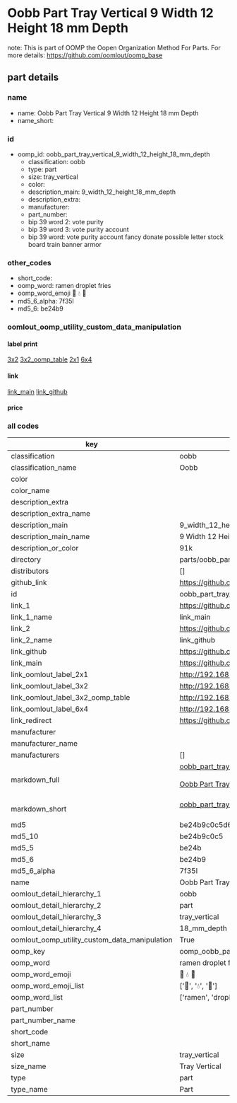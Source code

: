 # Oobb Part Tray Vertical 9 Width 12 Height 18 mm Depth  

note: This is part of OOMP the Oopen Organization Method For Parts. For more details: https://github.com/oomlout/oomp_base

##  part details
  







### name
* name: Oobb Part Tray Vertical 9 Width 12 Height 18 mm Depth
* name_short: 
### id
* oomp_id: oobb_part_tray_vertical_9_width_12_height_18_mm_depth
  * classification: oobb
  * type: part
  * size: tray_vertical
  * color: 
  * description_main: 9_width_12_height_18_mm_depth
  * description_extra: 
  * manufacturer: 
  * part_number: 
  * bip 39 word 2: vote purity
  * bip 39 word 3: vote purity account
  * bip 39 word: vote purity account fancy donate possible letter stock board train banner armor

### other_codes
* short_code: 
* oomp_word: ramen droplet fries
* oomp_word_emoji :ramen: :droplet: :fries:
* md5_6_alpha: 7f35l
* md5_6: be24b9






### oomlout_oomp_utility_custom_data_manipulation
#### label print
[3x2](http://192.168.1.245:1112/?label=oomp%207f35l)
[3x2_oomp_table](http://192.168.1.108:1112/?label=oomp%207f35l)
[2x1](http://192.168.1.242:1112/?label=oomp%207f35l)
[6x4](http://192.168.1.55:1112/?label=oomp%207f35l)    

#### link

[link_main](https://github.com/oomlout/oomlout_oomp_version_1_messy/tree/main/parts/oobb_part_tray_vertical_9_width_12_height_18_mm_depth) [link_github](https://github.com/oomlout/oomlout_oomp_version_1_messy/tree/main/parts/oobb_part_tray_vertical_9_width_12_height_18_mm_depth)                             

#### price







### all codes 
| key | value |  
| --- | --- |  
| classification | oobb |  
| classification_name | Oobb |  
| color |  |  
| color_name |  |  
| description_extra |  |  
| description_extra_name |  |  
| description_main | 9_width_12_height_18_mm_depth |  
| description_main_name | 9 Width 12 Height 18 mm Depth |  
| description_or_color | 91k |  
| directory | parts/oobb_part_tray_vertical_9_width_12_height_18_mm_depth |  
| distributors | [] |  
| github_link | https://github.com/oomlout/oomlout_oomp_part_src/tree/main/parts/oobb_part_tray_vertical_9_width_12_height_18_mm_depth |  
| id | oobb_part_tray_vertical_9_width_12_height_18_mm_depth |  
| link_1 | https://github.com/oomlout/oomlout_oomp_version_1_messy/tree/main/parts/oobb_part_tray_vertical_9_width_12_height_18_mm_depth |  
| link_1_name | link_main |  
| link_2 | https://github.com/oomlout/oomlout_oomp_version_1_messy/tree/main/parts/oobb_part_tray_vertical_9_width_12_height_18_mm_depth |  
| link_2_name | link_github |  
| link_github | https://github.com/oomlout/oomlout_oomp_version_1_messy/tree/main/parts/oobb_part_tray_vertical_9_width_12_height_18_mm_depth |  
| link_main | https://github.com/oomlout/oomlout_oomp_version_1_messy/tree/main/parts/oobb_part_tray_vertical_9_width_12_height_18_mm_depth |  
| link_oomlout_label_2x1 | http://192.168.1.242:1112/?label=oomp%207f35l |  
| link_oomlout_label_3x2 | http://192.168.1.245:1112/?label=oomp%207f35l |  
| link_oomlout_label_3x2_oomp_table | http://192.168.1.108:1112/?label=oomp%207f35l |  
| link_oomlout_label_6x4 | http://192.168.1.55:1112/?label=oomp%207f35l |  
| link_redirect | https://github.com/oomlout/oomlout_oomp_version_1_messy/tree/main/parts/oobb_part_tray_vertical_9_width_12_height_18_mm_depth |  
| manufacturer |  |  
| manufacturer_name |  |  
| manufacturers | [] |  
| markdown_full | [oobb_part_tray_vertical_9_width_12_height_18_mm_depth](none)<br>[](none)<br>[Oobb Part Tray Vertical 9 Width 12 Height 18 Mm Depth](none)<br><br> |  
| markdown_short | [oobb_part_tray_vertical_9_width_12_height_18_mm_depth](none)<br><br> |  
| md5 | be24b9c0c5d61012a220852e032b97af |  
| md5_10 | be24b9c0c5 |  
| md5_5 | be24b |  
| md5_6 | be24b9 |  
| md5_6_alpha | 7f35l |  
| name | Oobb Part Tray Vertical 9 Width 12 Height 18 mm Depth |  
| oomlout_detail_hierarchy_1 | oobb |  
| oomlout_detail_hierarchy_2 | part |  
| oomlout_detail_hierarchy_3 | tray_vertical |  
| oomlout_detail_hierarchy_4 | 18_mm_depth |  
| oomlout_oomp_utility_custom_data_manipulation | True |  
| oomp_key | oomp_oobb_part_tray_vertical_9_width_12_height_18_mm_depth |  
| oomp_word | ramen droplet fries |  
| oomp_word_emoji | :ramen: :droplet: :fries: |  
| oomp_word_emoji_list | [':ramen:', ':droplet:', ':fries:'] |  
| oomp_word_list | ['ramen', 'droplet', 'fries'] |  
| part_number |  |  
| part_number_name |  |  
| short_code |  |  
| short_name |  |  
| size | tray_vertical |  
| size_name | Tray Vertical |  
| type | part |  
| type_name | Part |  
